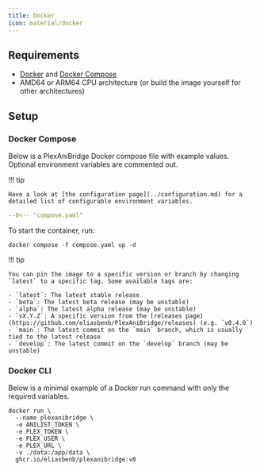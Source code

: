```yaml
---
title: Docker
icon: material/docker
---
```


## Requirements

- [Docker](https://docs.docker.com/get-docker/) and [Docker Compose](https://docs.docker.com/compose/install/)
- AMD64 or ARM64 CPU architecture (or build the image yourself for other architectures)

## Setup

### Docker Compose

Below is a PlexAniBridge Docker compose file with example values. Optional environment variables are commented out.

!!! tip

    Have a look at [the configuration page](../configuration.md) for a detailed list of configurable environment variables.

```yaml title="compose.yaml"
--8<-- "compose.yaml"
```

To start the container, run:

```shell
docker compose -f compose.yaml up -d
```

!!! tip

    You can pin the image to a specific version or branch by changing `latest` to a specific tag. Some available tags are:
    
    - `latest`: The latest stable release
    - `beta`: The latest beta release (may be unstable)
    - `alpha`: The latest alpha release (may be unstable)
    - `vX.Y.Z`: A specific version from the [releases page](https://github.com/eliasbenb/PlexAniBridge/releases) (e.g. `v0.4.0`)
    - `main`: The latest commit on the `main` branch, which is usually tied to the latest release
    - `develop`: The latest commit on the `develop` branch (may be unstable)


### Docker CLI

Below is a minimal example of a Docker run command with only the required variables.

```shell
docker run \
  --name plexanibridge \
  -e ANILIST_TOKEN \
  -e PLEX_TOKEN \
  -e PLEX_USER \
  -e PLEX_URL \
  -v ./data:/app/data \
  ghcr.io/eliasbenb/plexanibridge:v0
```
